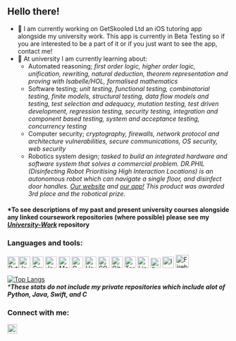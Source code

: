## Hello there!

- 🔭 I am currently working on GetSkooled Ltd an iOS tutoring app alongside my university work. This app is currently in Beta Testing so if you are interested to be a part of it or if you just want to see the app, contact me!
- 🌱 At university I am currently learning about:
  - Automated reasoning; <em>first order logic, higher order logic, unification, rewriting, natural deduction, theorem representation and proving with Isabelle/HOL, formalised mathematics</em>
  - Software testing; <em>unit testing, functional testing, combinatorial testing, finite models, structural testing, data flow models and testing,  test selection and adequacy, mutation testing, test driven development, regression testing, security testing, integration and component based testing, system and acceptance testing, concurrency testing</em>
  - Computer security; <em>cryptography, firewalls, network protocol and architecture vulnerabilities, secure communications, OS security, web security</em>
  - Robotics system design; <em>tasked to build an integrated hardware and software system that solves a commercial problem. DR.PHIL (Disinfecting Robot Prioritising High Interaction Locations) is an autonomous robot which can navigate a single floor, and disinfect door handles. [Our website](https://group13.sdp.inf.ed.ac.uk/index.html) and [our app!](https://testflight.apple.com/join/u0xfjzlP) This product was awarded 3rd place and the robotical prize.</em>

#### *To see descriptions of my past and present university courses alongside any linked coursework repositories (where possible) please see my <em>[University-Work](https://github.com/hwixley/University-Work)</em> repository<br>

### Languages and tools:

<img src="https://img.icons8.com/color/48/000000/python.png" alt="Python" width="26px"><img src="https://img.icons8.com/color/48/000000/java-coffee-cup-logo.png" alt="Java" width="26px">
<img src="https://img.icons8.com/fluent/48/000000/swift.png" alt="Swift" width="26px">
<img src="https://img.icons8.com/color/64/000000/javascript.png" alt="Javascript" width="26px">
<img src="https://img.icons8.com/fluent/48/000000/matlab.png" alt="Matlab" width="26px">
<img src="https://img.icons8.com/color/48/000000/c-programming.png" alt="C" width="26px">
<img src="https://img.icons8.com/color/48/000000/haskell.png" alt="Haskell" width="26px">
<img src="https://img.icons8.com/plasticine/100/000000/oracle-pl-sql--v3.png" alt="SQL" width="26px">
<img src="https://img.icons8.com/nolan/64/github.png" alt="Git" width="26px">
<img src="https://img.icons8.com/plasticine/64/000000/console.png" alt="Terminal" width="26px">
<img src="https://img.icons8.com/color/48/000000/linux.png" alt="Linux" width="26px">
<img src="https://upload.wikimedia.org/wikipedia/commons/1/15/Robot_Operating_System_logo.svg" alt="ROS" width="23px">
<img src="https://isabelle.in.tum.de/img/isabelle.png" alt="Isabelle" width="26px">
<img src="https://cdn.dribbble.com/users/528264/screenshots/3140440/firebase_logo.png?compress=1&resize=400x300" alt="Firebase" width="30px">

[![Top Langs](https://github-readme-stats.vercel.app/api/top-langs/?username=hwixley&layout=compact&langs_count=4)](https://github.com/anuraghazra/github-readme-stats)
<br/>
<em>***These stats do not include my private repositories which include alot of Python, Java, Swift, and C**</em>
<br>

### Connect with me:
[<img align="left" width="22px" src="https://img.icons8.com/fluent/48/000000/linkedin.png" />][linkedin]

[linkedin]: https://www.linkedin.com/in/harry-wixley/
